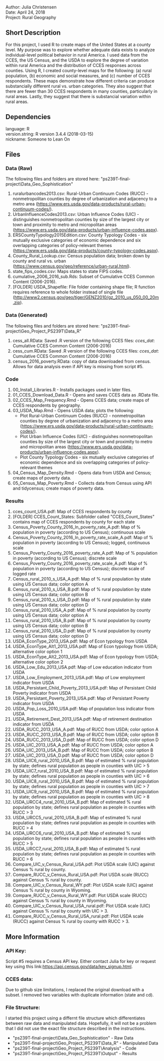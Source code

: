 Author: Julia Christensen  
Date: April 24, 2018  
Project: Rural Geography  

## Short Description

For this project, I used R to create maps of the United States at a county level. My purpose was to explore whether adequate data exists to analyze individual-level political behavior in rural America. I used data from the CCES, the US Census, and the USDA to explore the degree of variation within rural America and the distribution of CCES responses across counties.  Using R, I created county-level maps for the following: (a) rural population, (b) economic and social measures, and (c) number of CCES respondents. These maps demonstrate how different criteria can produce substancially different rural vs. urban categories. They also suggest that there are fewer than 30 CCES respondents in many counties, particularly in rural areas. Lastly, they suggest that there is substancial variation within rural areas. 


## Dependencies

language:       R  
version.string: R version 3.4.4 (2018-03-15)   
nickname:       Someone to Lean On   


## Files

### Data (Raw)

The following files and folders are stored here: "ps239T-final-project\Data_Geo_Sophistication"  

1. ruralurbancodes2013.csv: Rural-Urban Continuum Codes (RUCC) - nonmetropolitan counties by degree of urbanization and adjacency to a metro area (https://www.ers.usda.gov/data-products/rural-urban-continuum-codes/).  
2. UrbanInfluenceCodes2013.csv: Urban Influence Codes (UIC) - distinguishes nonmetropolitan counties by size of the largest city or town and proximity to metro and micropolitan areas (https://www.ers.usda.gov/data-products/urban-influence-codes.aspx).  
3. ERSCountyTypology2015Edition.csv: County Typology  Codes - six mutually exclusive categories of economic dependence and six overlapping categories of policy-relevant themes (https://www.ers.usda.gov/data-products/county-typology-codes.aspx).  
4. County_Rural_Lookup.csv: Census population data; broken down by county and rural vs. urban (https://www.census.gov/geo/reference/urban-rural.html).
5. state_fips_codes.csv: Maps states to state FIPS codes.  
6. cumulative_2006_2016_sub.Rds: Subset of Cumulative CCES Common Content (2006-2016).  
7. [FOLDER] USDA_Shapefile: File folder containing shape file; R function requires reference to whole folder instead of single file (http://www2.census.gov/geo/tiger/GENZ2010/gz_2010_us_050_00_20m.zip).  



### Data (Generated)

The following files and folders are stored here: "ps239T-final-project\Geo_Project_PS239T\Data_R\"

1.  cess_all.RData: Saved .R version of the following CCES files: *cces_dat*: Cumulative CCES Common Content (2006-2016)  
2.  cess_cum.RData: Saved .R version of the following CCES files: *cces_dat*: Cumulative CCES Common Content (2006-2016)
3.  census_2016_poverty.RData: copy of data downloaded from census. Allows for data analysis even if API key is missing from script #5.


### Code

1. 00_Install_Libraries.R - Installs packages used in later files.  
2. 01_CCES_Download_Data.R - Opens and saves CCES data as .RData file.  
3. 02_CCES_Map_Frequency.Rmd - Opens CCES data; create maps of CCES respondents by geography.  
4. 03_USDA_Map.Rmd - Opens USDA data; plots the following:
	- Plot Rural-Urban Continuum Codes (RUCC) - nonmetropolitan counties by degree of urbanization and adjacency to a metro area (https://www.ers.usda.gov/data-products/rural-urban-continuum-codes/).  
	- Plot Urban Influence Codes (UIC) - distinguishes nonmetropolitan counties by size of the largest city or town and proximity to metro and micropolitan areas (https://www.ers.usda.gov/data-products/urban-influence-codes.aspx).  
	- Plot County Typology  Codes - six mutually exclusive categories of economic dependence and six overlapping categories of policy-relevant themes
5. 04_Census_Map_Density.Rmd - Opens data from USDA and Census; create maps of poverty data.  
6. 05_Census_Map_Poverty.Rmd - Collects data from Census using API and tidycensus; create maps of poverty data.  


### Results

1.  cces_count_USA.pdf: Map of CCES respondents by county  
2. [FOLDER] CCES_Count_States: Subfolder called "CCES_Count_States" contains map of CCES respondents by county for each state  
3.  Census_Poverty_County_2016_ln_poverty_rate_A.pdf: Map of % population in poverty (according to US Census); continuous scale  
4.  Census_Poverty_County_2016_ln_poverty_rate_scale_A.pdf: Map of % population in poverty (according to US Census); logged, continuous scale  
5.  Census_Poverty_County_2016_poverty_rate_A.pdf: Map of % population in poverty (according to US Census); discrete scale  
6.  Census_Poverty_County_2016_poverty_rate_scale_A.pdf: Map of % population in poverty (according to US Census); discrete scale of logged rate  
7.  Census_rural_2010_s_USA_A.pdf: Map of % rural population by state using US Census data; color option A  
8.  Census_rural_2010_s_USA_B.pdf: Map of % rural population by state using US Census data; color option B  
9.  Census_rural_2010_s_USA_D.pdf: Map of % rural population by state using US Census data; color option D  
10.  Census_rural_2010_USA_A.pdf: Map of % rural population by county using US Census data; color option A  
11.  Census_rural_2010_USA_B.pdf: Map of % rural population by county using US Census data; color option B  
12.  Census_rural_2010_USA_D.pdf: Map of % rural population by county using US Census data; color option D  
13.  USDA_EconType_2013_USA.pdf: Map of Econ typology from USDA  
14.  USDA_EconType_Alt1_2013_USA.pdf: Map of Econ typology from USDA; alternative color option 1  
15.  USDA_EconType_Alt2_2013_USA.pdf: Map of Econ typology from USDA; alternative color option 2  
16.  USDA_Low_Edu_2013_USA.pdf: Map of Low education indicator from USDA  
17.  USDA_Low_Employment_2013_USA.pdf: Map of Low employment indicator from USDA  
18.  USDA_Persistant_Child_Poverty_2013_USA.pdf: Map of Persistant Child Poverty indicator from USDA  
19.  USDA_Persistant_Poverty_2013_USA.pdf: Map of Persistant Poverty indicator from USDA   
20.  USDA_Pop_Loss_2010_USA.pdf: Map of population loss indicator from USDA  
21.  USDA_Retirement_Dest_2013_USA.pdf: Map of retirement destination indicator from USDA  
22.  USDA_RUCC_2013_USA_A.pdf: Map of RUCC from USDA; color option A  
23.  USDA_RUCC_2013_USA_B.pdf: Map of RUCC from USDA; color option B
24.  USDA_RUCC_2013_USA_D.pdf: Map of RUCC from USDA; color option D
25.  USDA_UIC_2013_USA_A.pdf: Map of RUCC from USDA; color option A
26.  USDA_UIC_2013_USA_B.pdf: Map of RUCC from USDA; color option B
27.  USDA_UIC_2013_USA_D.pdf: Map of RUCC from USDA; color option D
28.  USDA_UIC6_rural_2010_USA_B.pdf: Map of estimated % rural population by state; defines rural population as people in counties with UIC > 5
29.  USDA_UIC7_rural_2010_USA_B.pdf: Map of estimated % rural population by state; defines rural population as people in counties with UIC > 6
30.  USDA_UIC8_rural_2010_USA_B.pdf: Map of estimated % rural population by state; defines rural population as people in counties with UIC > 7
31.  USDA_UIC9_rural_2010_USA_B.pdf: Map of estimated % rural population by state; defines rural population as people in counties with UIC > 8
32.  USDA_URCC4_rural_2010_USA_B.pdf: Map of estimated % rural population by state; defines rural population as people in counties with RUCC > 3
33.  USDA_URCC5_rural_2010_USA_B.pdf: Map of estimated % rural population by state; defines rural population as people in counties with RUCC > 4
34.  USDA_URCC6_rural_2010_USA_B.pdf: Map of estimated % rural population by state; defines rural population as people in counties with RUCC > 5
35.  USDA_URCC7_rural_2010_USA_B.pdf: Map of estimated % rural population by state; defines rural population as people in counties with RUCC > 6
36.  Compare_UIC_v_Census_Rural_USA.pdf: Plot USDA scale (UIC) against Census % rural by county.  
37.  Compare_RUCC_v_Census_Rural_USA.pdf: Plot USDA scale (RUCC) against Census % rural by county.  
36.  Compare_UIC_v_Census_Rural_WY.pdf: Plot USDA scale (UIC) against Census % rural by county in Wyoming.  
37.  Compare_RUCC_v_Census_Rural_WY.pdf: Plot USDA scale (RUCC) against Census % rural by county in Wyoming.  
36.  Compare_UIC_v_Census_Rural_USA_rural.pdf: Plot USDA scale (UIC) against Census % rural by county with UIC > 3.  
37.  Compare_RUCC_v_Census_Rural_USA_rural.pdf: Plot USDA scale (RUCC) against Census % rural by county with RUCC > 3.  


## More Information

### API Key:
Script #5 requires a Census API key. Either contact Julia for key or request key using this link:https://api.census.gov/data/key_signup.html.  

### CCES data:
Due to github size limitations, I replaced the original download with a subset. I removed two variables with duplicate information (state and cd).  

### File Structure:
I started this project using a differnt file structure which differentiates between raw data and manipulated data. Hopefully, it will not be a problem that I did not use the exact file structure described in the instructions.
- "ps239T-final-project\Data_Geo_Sophistication" - Raw Data  
- "ps239T-final-project\Geo_Project_PS239T\Data_R\" - Manipulated Data  
- "ps239T-final-project\Geo_Project_PS239T\Analysis\" - Code  
- "ps239T-final-project\Geo_Project_PS239T\Output\" - Results  
